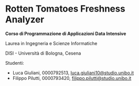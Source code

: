 ﻿# Rotten Tomatoes Freshness Analyzer

**Corso di Programmazione di Applicazioni Data Intensive**

Laurea in Ingegneria e Scienze Informatiche  

DISI - Università di Bologna, Cesena

Studenti:
- Luca Giuliani, 0000792513, luca.giuliani10@studio.unibo.it
- Filippo Pilutti, 0000793420, filippo.pilutti@studio.unibo.it
